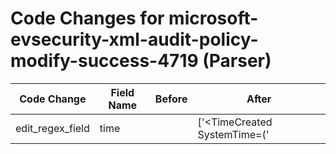 # Code Changes for microsoft-evsecurity-xml-audit-policy-modify-success-4719 (Parser)

| Code Change | Field Name | Before | After |
|-------------|------------|--------|-------|
| edit_regex_field | time |  | ['<TimeCreated SystemTime=(\'|")({time}\d\d\d\d-\d\d-\d\dT\d\d:\d\d:\d\d\.\d\d\d\d\d\d\d\d\dZ)', '<TimeCreated SystemTime\\*=(\'|")({time}\d\d\d\d-\d\d-\d\dT\d\d:\d\d:\d\d)'] |